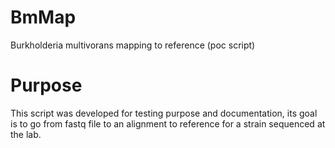 # BmMap

Burkholderia multivorans mapping to reference (poc script)

# Purpose 

This script was developed for testing purpose and documentation, its
goal is to go from fastq file to an alignment to reference for a
strain sequenced at the lab.
